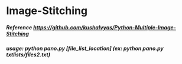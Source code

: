 # Image-Stitching

##### Reference https://github.com/kushalvyas/Python-Multiple-Image-Stitching

##### usage: python pano.py [file_list_location] (ex: python pano.py txtlists/files2.txt)
